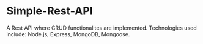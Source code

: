 # Simple-Rest-API
A Rest API where CRUD functionalites are implemented. Technologies used include: Node.js, Express, MongoDB, Mongoose.
